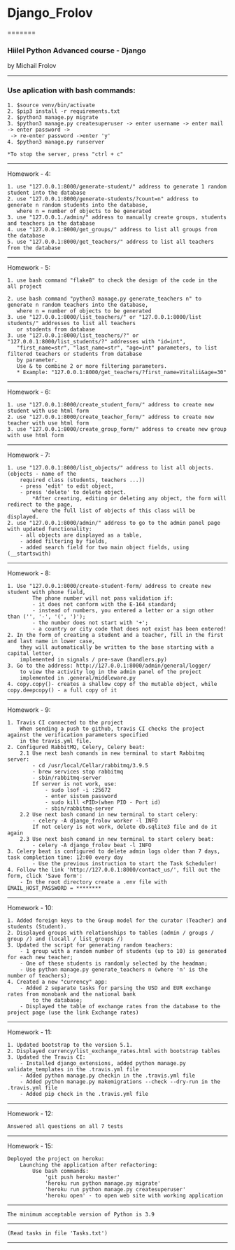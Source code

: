 # Django_Frolov

=======

### Hiilel Python Advanced course - Django

by Michail Frolov

---
### Use aplication with bash commands:

    1. $source venv/bin/activate
    2. $pip3 install -r requirements.txt
    2. $python3 manage.py migrate
    3. $python3 manage.py createsuperuser -> enter username -> enter mail -> enter password ->
     -> re-enter password ->enter 'y'
    4. $python3 manage.py runserver

    *To stop the server, press "ctrl + c"
---
Homework - 4:

    1. use "127.0.0.1:8000/generate-student/" address to generate 1 random student into the database
    2. use "127.0.0.1:8000/generate-students/?count=n" address to  generate n random students into the database,
       where n = number of objects to be generated
    3. use "127.0.0.1./admin/" address to manually create groups, students and teachers in the database
    4. use "127.0.0.1:8000/get_groups/" address to list all groups from the database
    5. use "127.0.0.1:8000/get_teachers/" address to list all teachers from the database
---
Homework - 5:

    1. use bash command "flake8" to check the design of the code in the all project

    2. use bash command "python3 manage.py generate_teachers n" to  generate n random teachers into the database,
       where n = number of objects to be generated
    3. use "127.0.0.1:8000/list_teachers/" or "127.0.0.1:8000/list students/" addresses to list all teachers
       or stodents from database
    3. use "127.0.0.1:8000/list_teachers/?" or "127.0.0.1:8000/list_students/?" addresses with "id=int",
       "first_name=str", "last_name=str", "age=int" parameters, to list filtered teachers or students from database
       by parameter. 
       Use & to combine 2 or more filtering parameters.
       * Example: "127.0.0.1:8000/get_teachers/?first_name=Vitalii&age=30"
---
Homework - 6:

    1. use "127.0.0.1:8000/create_student_form/" address to create new student with use html form
    2. use "127.0.0.1:8000/create_teacher_form/" address to create new teacher with use html form
    3. use "127.0.0.1:8000/create_group_form/" address to create new group with use html form
---
Homework - 7:

    1. use "127.0.0.1:8000/list_objects/" address to list all objects. (objects - name of the 
        required class (students, teachers ...))
        - press 'edit' to edit object,
        - press 'delete' to delete object.
            *After creating, editing or deleting any object, the form will redirect to the page, 
            where the full list of objects of this class will be displayed.
    2. use "127.0.0.1:8000/admin/" address to go to the admin panel page with updated functionality:
        - all objects are displayed as a table,
        - added filtering by fields,
        - added search field for two main object fields, using (__startswith)
---
Homework - 8:

    1. Use "127.0.0.1:8000/create-student-form/ address to create new student with phone field,
            The phone number will not pass validation if:
            - it does not conform with the E-164 standard;
            - instead of numbers, you entered a letter or a sign other than ('', '-', '(', ')');
            - the number does not start with '+';
            - a country or city code that does not exist has been entered!
    2. In the form of creating a student and a teacher, fill in the first and last name in lower case,
        they will automatically be written to the base starting with a capital letter,
        implemented in signals / pre-save (handlers.py)
    3. Go to the address: http://127.0.0.1:8000/admin/general/logger/
        to view the activity log in the admin panel of the project
        implemented in .general/middleware.py
    4. copy.copy()- creates a shallow copy of the mutable object, while copy.deepcopy() - a full copy of it
---
Homework - 9:
    
    1. Travis CI connected to the project
        When sending a push to github, travis CI checks the project against the verification parameters specified
        in the travis.yml file.
    2. Configured RabbitMQ, Celery, Celery beat:
        2.1 Use next bash comands in new terminal to start Rabbitmq server:
            - cd /usr/local/Cellar/rabbitmq/3.9.5
            - brew services stop rabbitmq
            - sbin/rabbitmq-server
            If server is not work, use:
                - sudo lsof -i :25672
                - enter sistem password
                - sudo kill <PID>(when PID - Port id)
                - sbin/rabbitmq-server
        2.2 Use next bash comand in new terminal to start celery:
            - celery -A django_frolov worker -l INFO
            If not celery is not work, delete db.sqlite3 file and do it again
        2.3 Use next bash comand in new terminal to start celery beat:
            - celery -A django_frolov beat -l INFO
    3. Celery beat is configured to delete admin logs older than 7 days, task completion time: 12:00 every day
            - Use the previous instruction to start the Task Scheduler!
    4. Follow the link 'http://127.0.0.1:8000/contact_us/', fill out the form, click 'Save form':
        - In the root directory create a .env file with EMAIL_HOST_PASSWORD = ********
---
Homework - 10:

    1. Added foreign keys to the Group model for the curator (Teacher) and students (Student).
    2. Displayed groups with relationships to tables (admin / groups / group /) and (locall / list_groups /)
    3. Updated the script for generating random teachers:
        - 1 group with a random number of students (up to 10) is generated for each new teacher;
        - One of these students is randomly selected by the headman;
        - Use python manage.py generate_teachers n (where 'n' is the number of teachers);
    4. Created a new "currency" app:
        - Added 2 separate tasks for parsing the USD and EUR exchange rates from monobank and the national bank
            to the database;
        - Displayed the table of exchange rates from the database to the project page (use the link Exchange rates)
---
Homework - 11:

    1. Updated bootstrap to the version 5.1.
    2. Displayed currency/list_exchange_rates.html with bootstrap tables
    3. Updated the Travis CI:
        - Installed django_extensions, added python manage.py validate_templates in the .travis.yml file
        - Added python manage.py checkin in the .travis.yml file
        - Added python manage.py makemigrations --check --dry-run in the .travis.yml file
        - Added pip check in the .travis.yml file
---
Homework - 12:

    Answered all questions on all 7 tests
---
Homework - 15:

    Deployed the project on heroku:
        Launching the application after refactoring:
            Use bash commands:
                'git push heroku master'
                'heroku run python manage.py migrate'
                'heroku run python manage.py createsuperuser'
                'heroku open' - to open web site with working application

---
    The minimum acceptable version of Python is 3.9
---
    (Read tasks in file 'Tasks.txt')
---